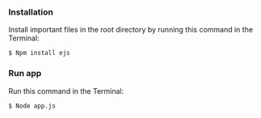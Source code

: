 ### Installation
Install important files in the root directory by running this command in the Terminal:
```
$ Npm install ejs
```

### Run app
Run this command in the Terminal:
```
$ Node app.js
```
